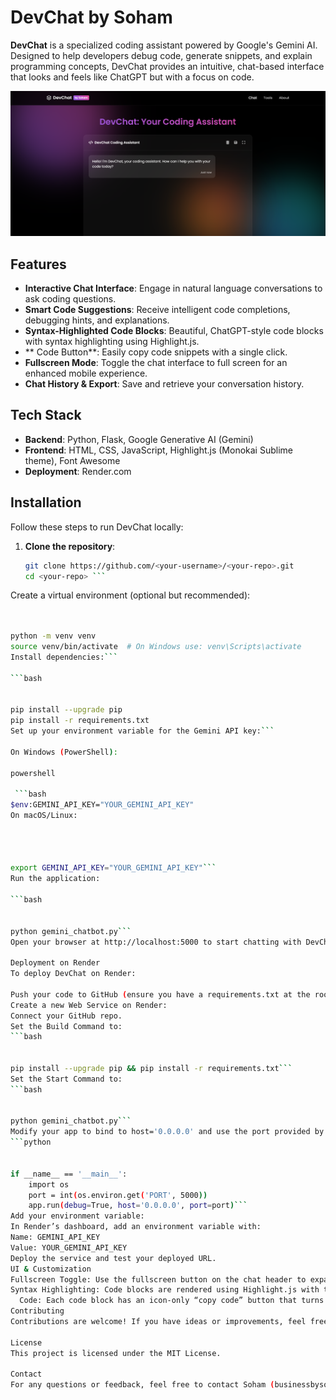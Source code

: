 # DevChat by Soham

**DevChat** is a specialized coding assistant powered by Google's Gemini AI. Designed to help developers debug code, generate snippets, and explain programming concepts, DevChat provides an intuitive, chat-based interface that looks and feels like ChatGPT but with a focus on code.

![DevChat Banner](images/banner-image.png)

## Features

- **Interactive Chat Interface**: Engage in natural language conversations to ask coding questions.
- **Smart Code Suggestions**: Receive intelligent code completions, debugging hints, and explanations.
- **Syntax-Highlighted Code Blocks**: Beautiful, ChatGPT-style code blocks with syntax highlighting using Highlight.js.
- **  Code Button**: Easily copy code snippets with a single click.
- **Fullscreen Mode**: Toggle the chat interface to full screen for an enhanced mobile experience.
- **Chat History & Export**: Save and retrieve your conversation history.

## Tech Stack

- **Backend**: Python, Flask, Google Generative AI (Gemini)
- **Frontend**: HTML, CSS, JavaScript, Highlight.js (Monokai Sublime theme), Font Awesome
- **Deployment**: Render.com

## Installation

Follow these steps to run DevChat locally:

1. **Clone the repository**:

   ```bash
   git clone https://github.com/<your-username>/<your-repo>.git
   cd <your-repo> ```
Create a virtual environment (optional but recommended):

```bash
 
 
python -m venv venv
source venv/bin/activate  # On Windows use: venv\Scripts\activate
Install dependencies:```

```bash
 
 
pip install --upgrade pip
pip install -r requirements.txt
Set up your environment variable for the Gemini API key:```

On Windows (PowerShell):

powershell
 
 ```bash
$env:GEMINI_API_KEY="YOUR_GEMINI_API_KEY"
On macOS/Linux:


 
 
export GEMINI_API_KEY="YOUR_GEMINI_API_KEY"```
Run the application:

```bash
 
 
python gemini_chatbot.py```
Open your browser at http://localhost:5000 to start chatting with DevChat.

Deployment on Render
To deploy DevChat on Render:

Push your code to GitHub (ensure you have a requirements.txt at the root).
Create a new Web Service on Render:
Connect your GitHub repo.
Set the Build Command to:
```bash
 
 
pip install --upgrade pip && pip install -r requirements.txt```
Set the Start Command to:
```bash
 
 
python gemini_chatbot.py```
Modify your app to bind to host='0.0.0.0' and use the port provided by Render:
```python
 
 
if __name__ == '__main__':
    import os
    port = int(os.environ.get('PORT', 5000))
    app.run(debug=True, host='0.0.0.0', port=port)```
Add your environment variable:
In Render’s dashboard, add an environment variable with:
Name: GEMINI_API_KEY
Value: YOUR_GEMINI_API_KEY
Deploy the service and test your deployed URL.
UI & Customization
Fullscreen Toggle: Use the fullscreen button on the chat header to expand the chat window for a better mobile experience.
Syntax Highlighting: Code blocks are rendered using Highlight.js with the Monokai Sublime theme. You can change the theme by editing the link in index.html.
  Code: Each code block has an icon-only “copy code” button that turns into a checkmark when the code is successfully copied.
Contributing
Contributions are welcome! If you have ideas or improvements, feel free to open an issue or submit a pull request.

License
This project is licensed under the MIT License.

Contact
For any questions or feedback, feel free to contact Soham (businessbysoham@gmail.com)
